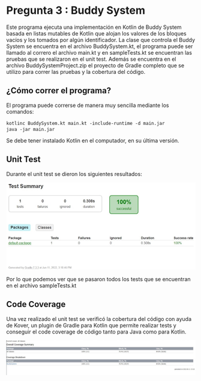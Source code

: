 # Pregunta 3 : Buddy System
Este programa ejecuta una implementación en Kotlin de Buddy System basada en listas mutables de Kotlin que alojan los valores de los bloques vacíos y los tomados por algún identificador. La clase que controla el Buddy System se encuentra en el archivo BuddySystem.kt, el programa puede ser llamado al correro el archivo main.kt y en sampleTests.kt se encuentran las pruebas que se realizaron en el unit test.
Además se encuentra en el archivo BuddySystemProject.zip el proyecto de Gradle completo que se utilizo para correr las pruebas y la cobertura del código.

## ¿Cómo correr el programa?
El programa puede correrse de manera muy sencilla mediante los comandos:

    kotlinc BuddySystem.kt main.kt -include-runtime -d main.jar
    java -jar main.jar
    
Se debe tener instalado Kotlin en el computador, en su última versión.

## Unit Test
Durante el unit test se dieron los siguientes resultados: 

<img src="tests.jpg" alt="tests"/>

Por lo que podemos ver que se pasaron todos los tests que se encuentran en el archivo sampleTests.kt

## Code Coverage

Una vez realizado el unit test se verificó la cobertura del código con ayuda de Kover, un plugin de Gradle para Kotlin que permite realizar tests y conseguir el code coverage de código tanto para Java como para Kotlin.

<img src="codecoverage.jpg" alt="tests"/>
